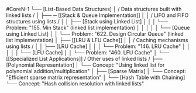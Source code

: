 #CoreN-1
└── [List-Based Data Structures]
    │   / Data structures built with linked lists /
    │
    ├── ─ [[Stack & Queue Implementation]]
    │   │   / LIFO and FIFO structures using lists /
    │   │   ├── [Stack using Linked List]
    │   │   │   └── Problem: "155. Min Stack" (linked list implementation)
    │   │   │
    │   │   └── [Queue using Linked List]
    │   │       └── Problem: "622. Design Circular Queue" (linked list implementation)
    │
    ├── [[LRU & LFU Cache]]
    │   │   / Caching mechanisms using lists /
    │   │   ├── [LRU Cache]
    │   │   │   └── Problem: "146. LRU Cache"
    │   │   │
    │   │   └── [LFU Cache]
    │   │       └── Problem: "460. LFU Cache"
    │
    └── [[Specialized List Applications]]
        / Other uses of linked lists /
        ├── [Polynomial Representation]
        │   └── Concept: "Using linked list for polynomial addition/multiplication"
        │
        ├── [Sparse Matrix]
        │   └── Concept: "Efficient sparse matrix representation"
        │
        └── [Hash Table with Chaining]
            └── Concept: "Hash collision resolution with linked lists"